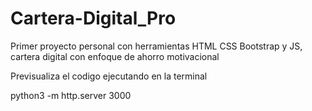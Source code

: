 # Cartera-Digital_Pro
Primer proyecto personal con herramientas HTML CSS Bootstrap y JS, cartera digital con enfoque de ahorro motivacional

Previsualiza el codigo ejecutando en la terminal

python3 -m http.server 3000 
